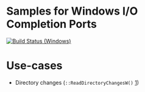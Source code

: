 # Samples for Windows I/O Completion Ports

[![Build Status (Windows)](https://ci.appveyor.com/api/projects/status/l8ii5sgufhfu8ojx?svg=true
)](https://ci.appveyor.com/project/grishavanika/win-io)

# Use-cases

- Directory changes (`::ReadDirectoryChangesW()` [1])

[1]: https://msdn.microsoft.com/en-us/library/windows/desktop/aa365465(v=vs.85).aspx


